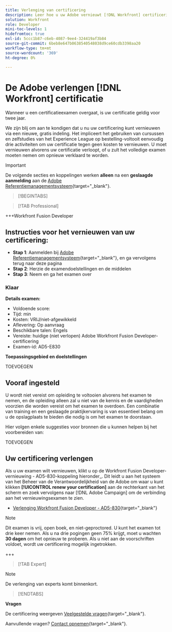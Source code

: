 ```yaml
---
title: Verlenging van certificering
description: Leer hoe u uw Adobe vernieuwt [!DNL Workfront] certificering voordat deze verloopt.
solution: Workfront
role: Developer
mini-toc-levels: 1
hidefromtoc: true
exl-id: 5ccc1b87-c6eb-4087-9ee4-324419af3b84
source-git-commit: 6beb8e647b0638540548038d9ce60cdb3398aa20
workflow-type: tm+mt
source-wordcount: '369'
ht-degree: 0%

---
```


# De Adobe verlengen [!DNL Workfront] certificatie

Wanneer u een certificatieexamen overgaat, is uw certificatie geldig voor twee jaar.

We zijn blij om aan te kondigen dat u nu uw certificering kunt vernieuwen via een nieuwe, gratis indeling. Het impliceert het gebruiken van cursussen en zelfstudies van het Experience League op bestelling-voltooit eenvoudig drie activiteiten om uw certificatie tegen geen kosten te vernieuwen. U moet vernieuwen alvorens uw certificatie verloopt, of u zult het volledige examen moeten nemen om opnieuw verklaard te worden.

>[!IMPORTANT]
>
>De volgende secties en koppelingen werken **alleen** na een **geslaagde aanmelding** aan de [Adobe Referentiemanagementsysteem](http://www.certmetrics.com/adobe){target="_blank"}.

>[!BEGINTABS]

>[!TAB Professional]

+++Workfront Fusion Developer

## Instructies voor het vernieuwen van uw certificering:

* **Stap 1**: Aanmelden bij [Adobe Referentiemanagementsysteem](http://www.certmetrics.com/adobe){target="_blank"}, en ga vervolgens terug naar deze pagina
* **Stap 2**: Herzie de examendoelstellingen en de middelen
* **Stap 3**: Neem en ga het examen over

### Klaar

**Details examen:**

* Voldoende score:
* Tijd: min
* Kosten: VRIJ/niet-afgewikkeld
* Aflevering: Op aanvraag
* Beschikbare talen: Engels
* Vereiste: huidige (niet verlopen) Adobe Workfront Fusion Developer-certificering
* Examen-id: AD5-E830

**Toepassingsgebied en doelstellingen**

TOEVOEGEN

## Vooraf ingesteld

U wordt niet vereist om opleiding te voltooien alvorens het examen te nemen, en de opleiding alleen zal u niet van de kennis en de vaardigheden voorzien die worden vereist om het examen te overdoen. Een combinatie van training en een geslaagde praktijkervaring is van essentieel belang om u de opslagplaats te bieden die nodig is om het examen te doorstaan.

Hier volgen enkele suggesties voor bronnen die u kunnen helpen bij het voorbereiden van:

TOEVOEGEN

## Uw certificering verlengen

Als u uw examen wilt vernieuwen, klikt u op de Workfront Fusion Developer-vernieuwing - AD5-830-koppeling hieronder_. Dit leidt u aan het systeem van het Beheer van de Verantwoordelijkheid van de Adobe om waar u kunt klikken **[!UICONTROL renew your certification]** aan de rechterkant van het scherm en zoek vervolgens naar [!DNL Adobe Campaign] om de verbinding aan het vernieuwingsexamen te zien.

* [Verlenging Workfront Fusion Developer - AD5-830](https://www.certmetrics.com/adobe/candidate/caveon_sso_adobe.aspx?ssoLogin=true&amp;eid=AD5-E830){target="_blank"}

>[!NOTE]
>
>Dit examen is vrij, open boek, en niet-geproctored. U kunt het examen tot drie keer nemen. Als u na drie pogingen geen 75% krijgt, moet u wachten **30 dagen** om het opnieuw te proberen. Als u niet aan de voorschriften voldoet, wordt uw certificering mogelijk ingetrokken.

+++

>[!TAB Expert]

>[!NOTE]
>
>De verlenging van experts komt binnenkort.

>[!ENDTABS]

**Vragen**

De certificering weergeven [Veelgestelde vragen](https://experienceleague.adobe.com/docs/certification/certification/faq.html?lang=en){target="_blank"}.

Aanvullende vragen? [Contact opnemen](mailto:certif@adobe.com){target="_blank"}.
